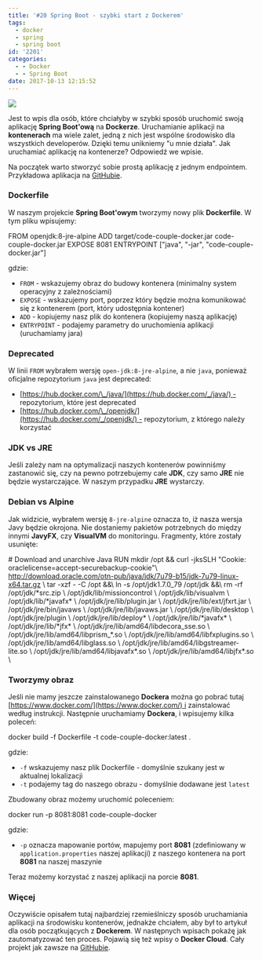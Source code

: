 ```yaml
---
title: '#20 Spring Boot - szybki start z Dockerem'
tags:
  - docker
  - spring
  - spring boot
id: '2201'
categories:
  - - Docker
  - - Spring Boot
date: 2017-10-13 12:15:52
---
```


[![](http://codecouple.pl/wp-content/uploads/2017/02/springBootArt.png)](http://codecouple.pl/wp-content/uploads/2017/02/springBootArt.png)

Jest to wpis dla osób, które chciałyby w szybki sposób uruchomić swoją aplikację **Spring Boot'ową** na **Dockerze**. Uruchamianie aplikacji na **kontenerach** ma wiele zalet, jedną z nich jest wspólne środowisko dla wszystkich developerów. Dzięki temu unikniemy "u mnie działa". Jak uruchamiać aplikację na kontenerze? Odpowiedź we wpisie.
<!-- more -->
Na początek warto stworzyć sobie prostą aplikację z jednym endpointem. Przykładowa aplikacja na [GitHubie](https://github.com/kchrusciel/Spring-Boot-Examples/tree/master/spring-boot-dockerfile-example).

### Dockerfile

W naszym projekcie **Spring Boot'owym** tworzymy nowy plik **Dockerfile**. W tym pliku wpisujemy:

FROM openjdk:8-jre-alpine
ADD target/code-couple-docker.jar code-couple-docker.jar
EXPOSE 8081
ENTRYPOINT \["java", "-jar", "code-couple-docker.jar"\]

gdzie:

*   `FROM` - wskazujemy obraz do budowy kontenera (minimalny system operacyjny z zależnościami)
*   `EXPOSE` - wskazujemy port, poprzez który będzie można komunikować się z kontenerem (port, który udostępnia kontener)
*   `ADD` - kopiujemy nasz plik do kontenera (kopiujemy naszą aplikację)
*   `ENTRYPOINT` - podajemy parametry do uruchomienia aplikacji (uruchamiamy jara)

### Deprecated

W linii `FROM` wybrałem wersję `open-jdk:8-jre-alpine`, a nie `java`, ponieważ oficjalne repozytorium `java` jest deprecated:

*   [https://hub.docker.com/\_/java/](https://hub.docker.com/_/java/) - repozytorium, które jest deprecated
*   [https://hub.docker.com/\_/openjdk/](https://hub.docker.com/_/openjdk/) - repozytorium, z którego należy korzystać

### JDK vs JRE

Jeśli zależy nam na optymalizacji naszych kontenerów powinniśmy zastanowić się, czy na pewno potrzebujemy całe **JDK**, czy samo **JRE** nie będzie wystarczające. W naszym przypadku **JRE** wystarczy.

### Debian vs Alpine

Jak widzicie, wybrałem wersję `8-jre-alpine` oznacza to, iż nasza wersja Javy będzie okrojona. Nie dostaniemy pakietów potrzebnych do między innymi **JavyFX**, czy **VisualVM** do monitoringu. Fragmenty, które zostały usunięte:

\# Download and unarchive Java
RUN mkdir /opt && curl -jksSLH "Cookie: oraclelicense=accept-securebackup-cookie"\\
  http://download.oracle.com/otn-pub/java/jdk/7u79-b15/jdk-7u79-linux-x64.tar.gz \\
     tar -xzf - -C /opt &&\\
    ln -s /opt/jdk1.7.0\_79 /opt/jdk &&\\
    rm -rf /opt/jdk/\*src.zip \\
           /opt/jdk/lib/missioncontrol \\
           /opt/jdk/lib/visualvm \\
           /opt/jdk/lib/\*javafx\* \\
           /opt/jdk/jre/lib/plugin.jar \\
           /opt/jdk/jre/lib/ext/jfxrt.jar \\
           /opt/jdk/jre/bin/javaws \\
           /opt/jdk/jre/lib/javaws.jar \\
           /opt/jdk/jre/lib/desktop \\
           /opt/jdk/jre/plugin \\
           /opt/jdk/jre/lib/deploy\* \\
           /opt/jdk/jre/lib/\*javafx\* \\
           /opt/jdk/jre/lib/\*jfx\* \\
           /opt/jdk/jre/lib/amd64/libdecora\_sse.so \\
           /opt/jdk/jre/lib/amd64/libprism\_\*.so \\
           /opt/jdk/jre/lib/amd64/libfxplugins.so \\
           /opt/jdk/jre/lib/amd64/libglass.so \\
           /opt/jdk/jre/lib/amd64/libgstreamer-lite.so \\
           /opt/jdk/jre/lib/amd64/libjavafx\*.so \\
           /opt/jdk/jre/lib/amd64/libjfx\*.so \\

### Tworzymy obraz

Jeśli nie mamy jeszcze zainstalowanego **Dockera** można go pobrać tutaj [https://www.docker.com/](https://www.docker.com/) i zainstalować według instrukcji. Następnie uruchamiamy **Dockera**, i wpisujemy kilka poleceń:

docker build -f Dockerfile -t code-couple-docker:latest .

gdzie:

*   `-f` wskazujemy nasz plik Dockerfile - domyślnie szukany jest w aktualnej lokalizacji
*   `-t` podajemy tag do naszego obrazu - domyślnie dodawane jest `latest`

Zbudowany obraz możemy uruchomić poleceniem:

docker run -p 8081:8081 code-couple-docker

gdzie:

*   `-p` oznacza mapowanie portów, mapujemy port **8081** (zdefiniowany w `application.properties` naszej aplikacji) z naszego kontenera na port **8081** na naszej maszynie

Teraz możemy korzystać z naszej aplikacji na porcie **8081**.

### Więcej

Oczywiście opisałem tutaj najbardziej rzemieślniczy sposób uruchamiania aplikacji na środowisku kontenerów, jednakże chciałem, aby był to artykuł dla osób początkujących z **Dockerem**. W następnych wpisach pokażę jak zautomatyzować ten proces. Pojawią się też wpisy o **Docker Cloud**. Cały projekt jak zawsze na [GitHubie](https://github.com/kchrusciel/Spring-Boot-Examples).